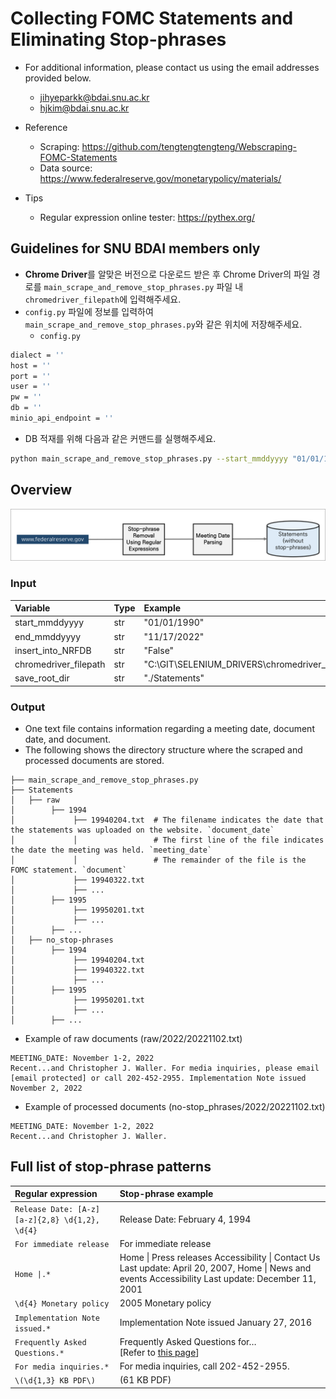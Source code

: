 # Collecting FOMC Statements and Eliminating Stop-phrases

* For additional information, please contact us using the email addresses provided below.
    - jihyeparkk@bdai.snu.ac.kr 
    - hjkim@bdai.snu.ac.kr

* Reference
    - Scraping: https://github.com/tengtengtengteng/Webscraping-FOMC-Statements
    - Data source: https://www.federalreserve.gov/monetarypolicy/materials/

* Tips
    - Regular expression online tester: https://pythex.org/

## Guidelines for SNU BDAI members only
* **Chrome Driver**를 알맞은 버전으로 다운로드 받은 후 Chrome Driver의 파일 경로를 `main_scrape_and_remove_stop_phrases.py` 파일 내 `chromedriver_filepath`에 입력해주세요.
* `config.py` 파일에 정보를 입력하여 `main_scrape_and_remove_stop_phrases.py`와 같은 위치에 저장해주세요.
    * `config.py`
```bash
dialect = ''
host = ''
port = ''
user = ''
pw = ''
db = ''
minio_api_endpoint = ''
```

* DB 적재를 위해 다음과 같은 커맨드를 실행해주세요. 
```bash
python main_scrape_and_remove_stop_phrases.py --start_mmddyyyy "01/01/1994" --end_mmddyyyy "05/24/2023" --insert_into_NRFDB "True"
```

## Overview
![overview](./assets/overview.png)

### Input
| Variable           | Type | Example                                                             |
| :----------------- | :--- | :------------------------------------------------------------------ |
| start\_mmddyyyy    | str  | "01/01/1990"                                                        |
| end\_mmddyyyy      | str  | "11/17/2022"                                                        |
| insert\_into\_NRFDB      | str  | "False"                                                       |
| chromedriver_filepath | str  | "C:\\GIT\\SELENIUM\_DRIVERS\\chromedriver\_win32\\chromedriver.exe" |
| save\_root\_dir    | str  | "./Statements"                                                      |

### Output 
* One text file contains information regarding a meeting date, document date, and document.
* The following shows the directory structure where the scraped and processed documents are stored.
```
├── main_scrape_and_remove_stop_phrases.py
├── Statements
│   ├── raw
│        ├── 1994
│             ├── 19940204.txt  # The filename indicates the date that the statements was uploaded on the website. `document_date`
│             │					# The first line of the file indicates the date the meeting was held. `meeting_date`
│             │					# The remainder of the file is the FOMC statement. `document`
│             ├── 19940322.txt
│             ├── ...
│        ├── 1995
│             ├── 19950201.txt
│             ├── ...
│        ├── ...
│   ├── no_stop-phrases
│        ├── 1994
│             ├── 19940204.txt
│             ├── 19940322.txt
│             ├── ...
│        ├── 1995
│             ├── 19950201.txt
│             ├── ...
│        ├── ...
```

* Example of raw documents (raw/2022/20221102.txt)
```
MEETING_DATE: November 1-2, 2022
Recent...and Christopher J. Waller. For media inquiries, please email [email protected] or call 202-452-2955. Implementation Note issued November 2, 2022
```

* Example of processed documents (no-stop_phrases/2022/20221102.txt)
```
MEETING_DATE: November 1-2, 2022
Recent...and Christopher J. Waller. 
```

## Full list of stop-phrase patterns
| Regular expression                                             | Stop-phrase example                                                                                                                                               |
| :--------------------------------------------------------------- | :---------------------------------------------------------------------------------------------------------------------------------------------------------------- |
| `Release Date: [A-z][a-z]{2,8} \d{1,2}, \d{4}` | Release Date: February 4, 1994 |
| `For immediate release`                          | For immediate release  |
| `Home \|.*`                                     | Home \| Press releases Accessibility \| Contact Us Last update: April 20, 2007, Home \| News and events Accessibility Last update: December 11, 2001          |
| `\d{4} Monetary policy`                         | 2005 Monetary policy |
| `Implementation Note issued.*`                  | Implementation Note issued January 27, 2016 |
| `Frequently Asked Questions.*`                  | Frequently Asked Questions for…<br>[Refer to <a href="https://www.federalreserve.gov/newsevents/pressreleases/monetary20191011a.htm">this page</a>] |
| `For media inquiries.*`                         | For media inquiries, call 202-452-2955. |
| `\(\d{1,3} KB PDF\)`                          | (61 KB PDF) |
